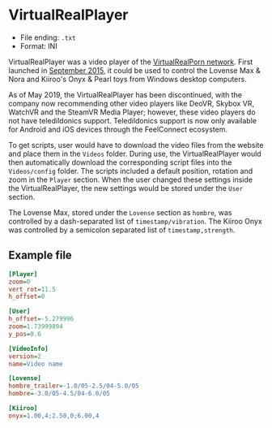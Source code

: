 # VirtualRealPlayer
* File ending: `.txt`
* Format: INI

VirtualRealPlayer was a video player of the [VirtualRealPorn network](https://virtualrealporn.com/). First launched in [September 2015](http://web.archive.org/web/20170812145448/http://support.virtualrealporn.com/hc/en-us/articles/115001905109-VirtualRealPlayer-for-Windows-Release-History), it could be used to control the Lovense Max & Nora and Kiiroo's Onyx & Pearl toys from Windows desktop computers.

As of May 2019, the VirtualRealPlayer has been discontinued, with the company now recommending other video players like DeoVR, Skybox VR, WatchVR and the SteamVR Media Player; however, these video players do not have teledildonics support. Teledildonics support is now only available for Android and iOS devices through the FeelConnect ecosystem.

To get scripts, user would have to download the video files from the website and place them in the `Videos` folder. During use, the VirtualRealPlayer would then automatically download the corresponding script files into the `Videos/config` folder. The scripts included a default position, rotation and zoom in the `Player` section. When the user changed these settings inside the VirtualRealPlayer, the new settings would be stored under the `User` section.

The Lovense Max, stored under the `Lovense` section as `hombre`, was controlled by a dash-separated list of `timestamp/vibration`. The Kiiroo Onyx was controlled by a semicolon separated list of `timestamp,strength`.

## Example file

```ini
[Player]
zoom=0
vert_rot=11.5
h_offset=0

[User]
h_offset=-5.279996
zoom=1.73999894
y_pos=0.6

[VideoInfo]
version=2
name=Video name

[Lovense]
hombre_trailer=-1.0/05-2.5/04-5.0/05
hombre=-3.0/05-4.5/04-6.0/05

[Kiiroo]
onyx=1.00,4;2.50,0;6.00,4
```
